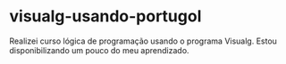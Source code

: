 # visualg-usando-portugol
Realizei curso lógica de programação usando o programa Visualg. Estou disponibilizando um pouco do meu aprendizado.
